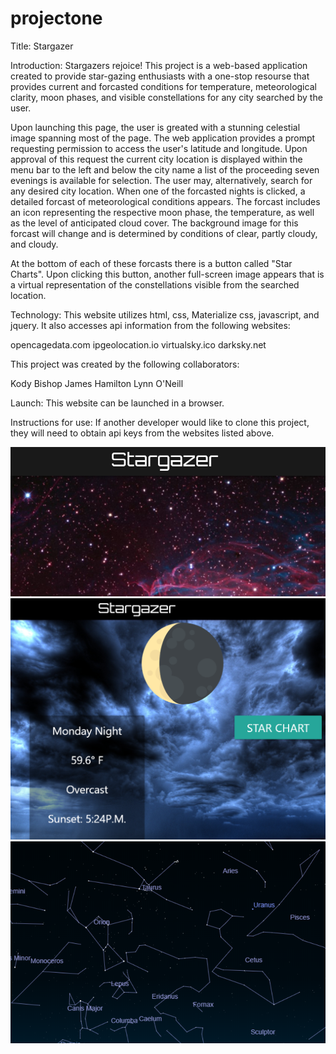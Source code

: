 # projectone
Title: Stargazer

Introduction: Stargazers rejoice!  This project is a web-based application created to provide star-gazing enthusiasts with a one-stop resourse that provides current and forcasted conditions for temperature, meteorological clarity, moon phases, and visible constellations for any city searched by the user.

Upon launching this page, the user is greated with a stunning celestial image spanning most of the page.  The web application provides a prompt requesting permission to access the user's latitude and longitude.  Upon approval of this request the current city location is displayed within the menu bar to the left and below the city name a list of the proceeding seven evenings is available for selection.  The user may, alternatively, search for any desired city location.  When one of the forcasted nights is clicked, a detailed forcast of meteorological conditions appears. The forcast includes an icon representing the respective moon phase, the temperature, as well as the level of anticipated cloud cover.  The background image for this forcast will change and is determined by conditions of clear, partly cloudy, and cloudy.  

At the bottom of each of these forcasts there is a button called "Star Charts".  Upon clicking this button, another full-screen image appears that is a virtual representation of the constellations visible from the searched location.

Technology: This website utilizes html, css, Materialize css, javascript, and jquery.  It also accesses api information from the following websites:

opencagedata.com
ipgeolocation.io
virtualsky.ico
darksky.net

This project was created by the following collaborators:

Kody Bishop
James Hamilton
Lynn O'Neill

Launch: This website can be launched in a browser.

Instructions for use:  If another developer would like to clone this project, they will need to obtain api keys from the websites listed above.


![image of homescreen](assets/images/stargazer1.PNG)
![image of daily forecast](assets/images/stargazer2.PNG)
![image of star chart](assets/images/stargazer3.PNG)












